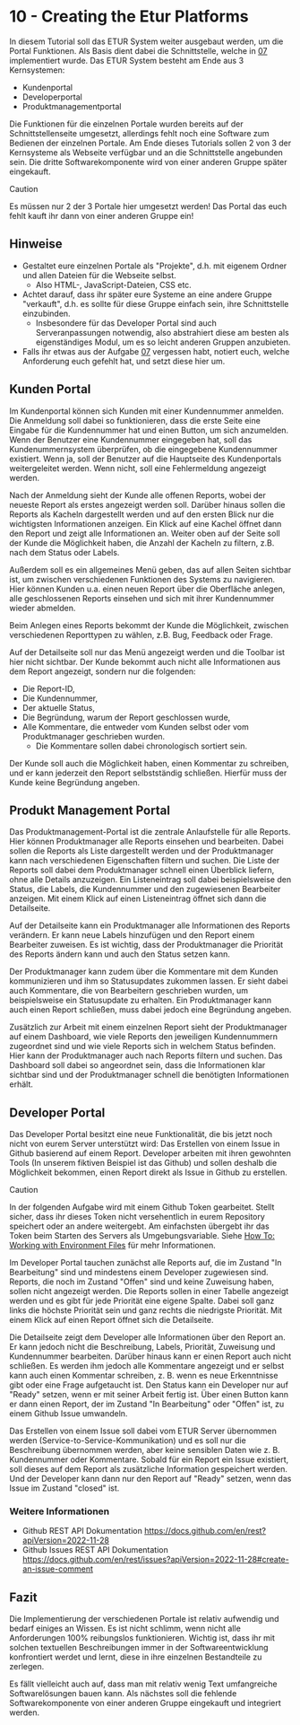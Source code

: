 # 10 - Creating the Etur Platforms

In diesem Tutorial soll das ETUR System weiter ausgebaut werden, um die Portal Funktionen. Als Basis dient dabei die Schnittstelle, welche in [07](./07-Creating-An-API.md) implementiert wurde. Das ETUR System besteht am Ende aus 3 Kernsystemen:

- Kundenportal
- Developerportal
- Produktmanagementportal

Die Funktionen für die einzelnen Portale wurden bereits auf der Schnittstellenseite umgesetzt, allerdings fehlt noch eine Software zum Bedienen der einzelnen Portale. Am Ende dieses Tutorials sollen 2 von 3 der Kernsysteme als Webseite verfügbar und an die Schnittstelle angebunden sein. Die dritte Softwarekomponente wird von einer anderen Gruppe später eingekauft.

> [!CAUTION]
> Es müssen nur 2 der 3 Portale hier umgesetzt werden! Das Portal das euch fehlt kauft ihr dann von einer anderen Gruppe ein!

## Hinweise

- Gestaltet eure einzelnen Portale als "Projekte", d.h. mit eigenem Ordner und allen Dateien für die Webseite selbst.
  - Also HTML-, JavaScript-Dateien, CSS etc.
- Achtet darauf, dass ihr später eure Systeme an eine andere Gruppe "verkauft", d.h. es sollte für diese Gruppe einfach sein, ihre Schnittstelle einzubinden.
  - Insbesondere für das Developer Portal sind auch Serveranpassungen notwendig, also abstrahiert diese am besten als eigenständiges Modul, um es so leicht anderen Gruppen anzubieten.
- Falls ihr etwas aus der Aufgabe [07](./07-Creating-An-API.md) vergessen habt, notiert euch, welche Anforderung euch gefehlt hat, und setzt diese hier um.

## Kunden Portal

Im Kundenportal können sich Kunden mit einer Kundennummer anmelden. Die Anmeldung soll dabei so funktionieren, dass die erste Seite eine Eingabe für die Kundennummer hat und einen Button, um sich anzumelden. Wenn der Benutzer eine Kundennummer eingegeben hat, soll das Kundenummernsystem überprüfen, ob die eingegebene Kundennummer existiert. Wenn ja, soll der Benutzer auf die Hauptseite des Kundenportals weitergeleitet werden. Wenn nicht, soll eine Fehlermeldung angezeigt werden.

Nach der Anmeldung sieht der Kunde alle offenen Reports, wobei der neueste Report als erstes angezeigt werden soll. Darüber hinaus sollen die Reports als Kacheln dargestellt werden und auf den ersten Blick nur die wichtigsten Informationen anzeigen. Ein Klick auf eine Kachel öffnet dann den Report und zeigt alle Informationen an. Weiter oben auf der Seite soll der Kunde die Möglichkeit haben, die Anzahl der Kacheln zu filtern, z.B. nach dem Status oder Labels.

Außerdem soll es ein allgemeines Menü geben, das auf allen Seiten sichtbar ist, um zwischen verschiedenen Funktionen des Systems zu navigieren. Hier können Kunden u.a. einen neuen Report über die Oberfläche anlegen, alle geschlossenen Reports einsehen und sich mit ihrer Kundennummer wieder abmelden.

Beim Anlegen eines Reports bekommt der Kunde die Möglichkeit, zwischen verschiedenen Reporttypen zu wählen, z.B. Bug, Feedback oder Frage.

Auf der Detailseite soll nur das Menü angezeigt werden und die Toolbar ist hier nicht sichtbar. Der Kunde bekommt auch nicht alle Informationen aus dem Report angezeigt, sondern nur die folgenden:

- Die Report-ID,
- Die Kundennummer,
- Der aktuelle Status,
- Die Begründung, warum der Report geschlossen wurde,
- Alle Kommentare, die entweder vom Kunden selbst oder vom Produktmanager geschrieben wurden.
  - Die Kommentare sollen dabei chronologisch sortiert sein.

Der Kunde soll auch die Möglichkeit haben, einen Kommentar zu schreiben, und er kann jederzeit den Report selbstständig schließen. Hierfür muss der Kunde keine Begründung angeben.

## Produkt Management Portal

Das Produktmanagement-Portal ist die zentrale Anlaufstelle für alle Reports. Hier können Produktmanager alle Reports einsehen und bearbeiten. Dabei sollen die Reports als Liste dargestellt werden und der Produktmanager kann nach verschiedenen Eigenschaften filtern und suchen. Die Liste der Reports soll dabei dem Produktmanager schnell einen Überblick liefern, ohne alle Details anzuzeigen. Ein Listeneintrag soll dabei beispielsweise den Status, die Labels, die Kundennummer und den zugewiesenen Bearbeiter anzeigen. Mit einem Klick auf einen Listeneintrag öffnet sich dann die Detailseite.

Auf der Detailseite kann ein Produktmanager alle Informationen des Reports verändern. Er kann neue Labels hinzufügen und den Report einem Bearbeiter zuweisen. Es ist wichtig, dass der Produktmanager die Priorität des Reports ändern kann und auch den Status setzen kann.

Der Produktmanager kann zudem über die Kommentare mit dem Kunden kommunizieren und ihm so Statusupdates zukommen lassen. Er sieht dabei auch Kommentare, die von Bearbeitern geschrieben wurden, um beispielsweise ein Statusupdate zu erhalten. Ein Produktmanager kann auch einen Report schließen, muss dabei jedoch eine Begründung angeben.

Zusätzlich zur Arbeit mit einem einzelnen Report sieht der Produktmanager auf einem Dashboard, wie viele Reports den jeweiligen Kundennummern zugeordnet sind und wie viele Reports sich in welchem Status befinden. Hier kann der Produktmanager auch nach Reports filtern und suchen. Das Dashboard soll dabei so angeordnet sein, dass die Informationen klar sichtbar sind und der Produktmanager schnell die benötigten Informationen erhält.

## Developer Portal

Das Developer Portal besitzt eine neue Funktionalität, die bis jetzt noch nicht von eurem Server unterstützt wird: Das Erstellen von einem Issue in Github basierend auf einem Report. Developer arbeiten mit ihren gewohnten Tools (In unserem fiktiven Beispiel ist das Github) und sollen deshalb die Möglichkeit bekommen, einen Report direkt als Issue in Github zu erstellen.

> [!CAUTION]
> In der folgenden Aufgabe wird mit einem Github Token gearbeitet. Stellt sicher, dass ihr dieses Token nicht versehentlich in eurem Repository speichert oder an andere weitergebt. Am einfachsten übergebt ihr das Token beim Starten des Servers als Umgebungsvariable. Siehe [How To: Working with Environment Files](../../how-to-guides/nodejs/working-with-env-files.md) für mehr Informationen.

Im Developer Portal tauchen zunächst alle Reports auf, die im Zustand "In Bearbeitung" sind und mindestens einem Developer zugewiesen sind. Reports, die noch im Zustand "Offen" sind und keine Zuweisung haben, sollen nicht angezeigt werden. Die Reports sollen in einer Tabelle angezeigt werden und es gibt für jede Priorität eine eigene Spalte. Dabei soll ganz links die höchste Priorität sein und ganz rechts die niedrigste Priorität. Mit einem Klick auf einen Report öffnet sich die Detailseite.

Die Detailseite zeigt dem Developer alle Informationen über den Report an. Er kann jedoch nicht die Beschreibung, Labels, Priorität, Zuweisung und Kundennummer bearbeiten. Darüber hinaus kann er einen Report auch nicht schließen. Es werden ihm jedoch alle Kommentare angezeigt und er selbst kann auch einen Kommentar schreiben, z. B. wenn es neue Erkenntnisse gibt oder eine Frage aufgetaucht ist. Den Status kann ein Developer nur auf "Ready" setzen, wenn er mit seiner Arbeit fertig ist. Über einen Button kann er dann einen Report, der im Zustand "In Bearbeitung" oder "Offen" ist, zu einem Github Issue umwandeln.

Das Erstellen von einem Issue soll dabei vom ETUR Server übernommen werden (Service-to-Service-Kommunikation) und es soll nur die Beschreibung übernommen werden, aber keine sensiblen Daten wie z. B. Kundennummer oder Kommentare. Sobald für ein Report ein Issue existiert, soll dieses auf dem Report als zusätzliche Information gespeichert werden. Und der Developer kann dann nur den Report auf "Ready" setzen, wenn das Issue im Zustand "closed" ist.

### Weitere Informationen

- Github REST API Dokumentation https://docs.github.com/en/rest?apiVersion=2022-11-28
- Github Issues REST API Dokumentation https://docs.github.com/en/rest/issues?apiVersion=2022-11-28#create-an-issue-comment

## Fazit

Die Implementierung der verschiedenen Portale ist relativ aufwendig und bedarf einiges an Wissen. Es ist nicht schlimm, wenn nicht alle Anforderungen 100% reibungslos funktionieren. Wichtig ist, dass ihr mit solchen textuellen Beschreibungen immer in der Softwareentwicklung konfrontiert werdet und lernt, diese in ihre einzelnen Bestandteile zu zerlegen.

Es fällt vielleicht auch auf, dass man mit relativ wenig Text umfangreiche Softwarelösungen bauen kann. Als nächstes soll die fehlende Softwarekomponente von einer anderen Gruppe eingekauft und integriert werden.
